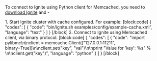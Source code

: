 To connect to Ignite using Python client for Memcached, you need to [download Ignite](https://ignite.incubator.apache.org/download.html) and - 

1\. Start Ignite cluster with cache configured. For example:
[block:code]
{
  "codes": [
    {
      "code": "bin/ignite.sh examples/config/example-cache.xml",
      "language": "text"
    }
  ]
}
[/block]
2\. Connect to Ignite using  Memcached client, via binary protocol.
[block:code]
{
  "codes": [
    {
      "code": "import pylibmc\n\nclient = memcache.Client([\"127.0.0.1:11211\", binary=True])\n\nclient.set(\"key\", \"val\")\n\nprint \"Value for 'key': %s\" % \n\nclient.get(\"key\")",
      "language": "python"
    }
  ]
}
[/block]